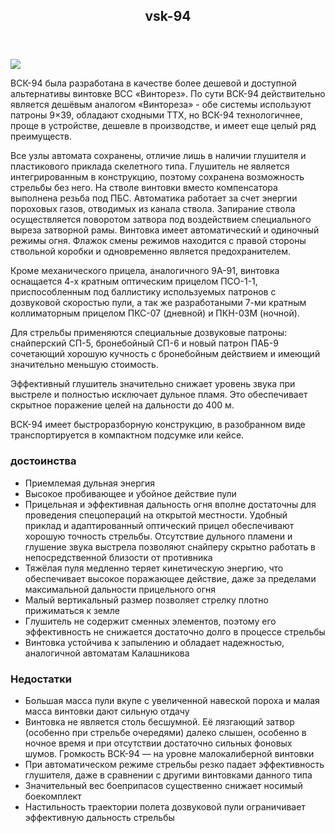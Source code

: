 <html>
    <body>
        <head>
            <link rel="style sheet" href="style.css">
            <title> vsk-94 </title>
        </head>
        <header> 
            <h2> vsk-94 </h2>
        </header>
            <img src="https://war-time.ru/images/blog/strelkovoe-orujie/vintovki-karabiny/rossiya-sssr/vsk-94/dop/vsk-94-glav.jpg">
            <p> ВСК-94 была разработана в качестве более дешевой и доступной альтернативы винтовке ВСС «Винторез». По сути ВСК-94 действительно является дешёвым аналогом «Винтореза» - <span>обе системы используют патроны 9×39,</span> обладают сходными ТТХ, но <span>ВСК-94 технологичнее,</span> проще в устройстве, <span>дешевле в производстве</span>, и имеет еще целый ряд преимуществ.</p>

<p><span>Все узлы автомата сохранены, отличие лишь в наличии глушителя и пластикового приклада</span> скелетного типа. Глушитель не является интегрированным в конструкцию, поэтому сохранена возможность стрельбы без него. На стволе винтовки вместо компенсатора выполнена резьба под ПБС. Автоматика работает за счет энергии пороховых газов, отводимых из канала ствола. Запирание ствола осуществляется поворотом затвора под воздействием специального выреза затворной рамы. <span>Винтовка имеет автоматический и одиночный режимы огня.</span> Флажок смены режимов находится с правой стороны ствольной коробки и одновременно является предохранителем.</p>

<p>Кроме механического прицела, аналогичного 9А-91, <span>винтовка оснащается 4-х кратным оптическим прицелом ПСО-1-1,</span> приспособленным под баллистику используемых патронов с дозвуковой скоростью пули, <span>а так же разработаными 7-ми кратным коллиматорным прицелом ПКС-07 (дневной) и ПКН-03М (ночной).</span></p>

<p>Для стрельбы применяются специальные дозвуковые патроны: <span>снайперский СП-5, бронебойный СП-6 и новый патрон ПАБ-9</span> сочетающий хорошую кучность с бронебойным действием и имеющий значительно меньшую стоимость.</p>

<p>Эффективный глушитель значительно снижает уровень звука при выстреле и полностью исключает дульное пламя. Это обеспечивает скрытное поражение целей на дальности до 400 м.</p>

<p>ВСК-94 имеет быстроразборную конструкцию, в разобранном виде транспортируется в компактном подсумке или кейсе.</p>
<div class="great">
<h3> достоинства </h3>
</div>
          <ul> 
             <li> Приемлемая дульная энергия </li>  
             <li> Высокое пробивающее и убойное действие пули </li>
             <li> Прицельная и эффективная дальность огня вполне достаточны для проведения спецопераций на открытой местности. Удобный приклад и адаптированный оптический прицел обеспечивают хорошую точность стрельбы. Отсутствие дульного пламени и глушение звука выстрела позволяют снайперу скрытно работать в непосредственной близости от противника </li>
             <li> Тяжёлая пуля медленно теряет кинетическую энергию, что обеспечивает высокое поражающее действие, даже за пределами максимальной дальности прицельного огня </li>
             <li> Малый вертикальный размер позволяет стрелку плотно прижиматься к земле</li>
             <li> Глушитель не содержит сменных элементов, поэтому его эффективность не снижается достаточно долго в процессе стрельбы </li>
             <li> Винтовка устойчива к запылению и обладает надежностью, аналогичной автоматам Калашникова </li>
          </ul>
          <div class="mda">
          <h3> Недостатки </h3>
          </div>
          <ul> 
              <li> Большая масса пули вкупе с увеличенной навеской пороха и малая масса винтовки дают сильную отдачу</li>
              <li> Винтовка не является столь бесшумной. Её лязгающий затвор (особенно при стрельбе очередями) далеко слышен, особенно в ночное время и при отсутствии достаточно сильных фоновых шумов. Громкость ВСК-94 — на уровне малокалиберной винтовки </li>
              <li> При автоматическом режиме стрельбы резко падает эффективность глушителя, даже в сравнении с другими винтовками данного типа </li>
              <li> Значительный вес боеприпасов существенно снижает носимый боекомплект </li> 
              <li> Настильность траектории полета дозвуковой пули ограничивает эффективную дальность стрельбы </li> 
          </ul>
    </body>
</html>
